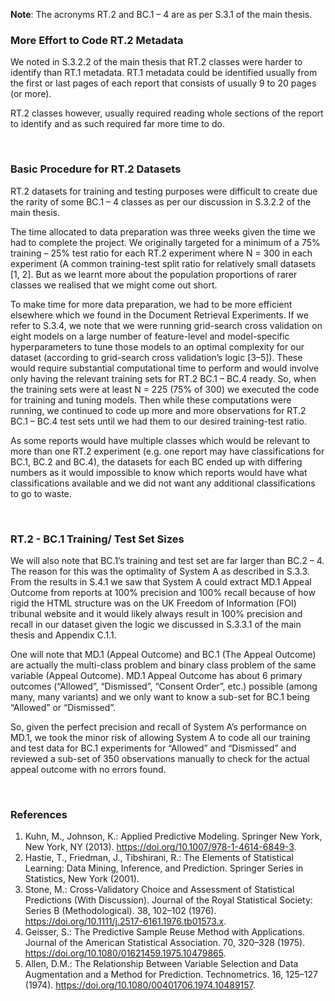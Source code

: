 **Note**: The acronyms RT.2 and BC.1 – 4 are as per S.3.1 of the main thesis.

### More Effort to Code RT.2 Metadata


We noted in S.3.2.2 of the main thesis that RT.2 classes were harder to identify than RT.1 metadata. RT.1 metadata could be identified usually from the first or last pages of each report that consists of usually 9 to 20 pages (or more). 

RT.2 classes however, usually required reading whole sections of the report to identify and as such required far more time to do.

<br>

### Basic Procedure for RT.2 Datasets

RT.2 datasets for training and testing purposes were difficult to create due the rarity of some BC.1 – 4 classes as per our discussion in S.3.2.2 of the main thesis.

The time allocated to data preparation was three weeks given the time we had to complete the project. We originally targeted for a minimum of a 75% training – 25% test ratio for each RT.2 experiment where N = 300 in each experiment (A common training-test split ratio for relatively small datasets [1, 2]. But as we learnt more about the population proportions of rarer classes we realised that we might come out short.

To make time for more data preparation, we had to be more efficient elsewhere which we found in the Document Retrieval Experiments. If we refer to S.3.4, we note that we were running grid-search cross validation on eight models on a large number of feature-level and model-specific hyperparameters to tune those models to an optimal complexity for our dataset (according to grid-search cross validation’s logic [3–5]). These would require substantial computational time to perform and would involve only having the relevant training sets for RT.2 BC.1 – BC.4 ready. So, when the training sets were at least N = 225  (75% of 300) we executed the code for training and tuning models. Then while these computations were running, we continued to code up more and more observations for RT.2 BC.1 – BC.4 test sets until we had them to our desired training-test ratio.

As some reports would have multiple classes which would be relevant to more than one RT.2 experiment (e.g. one report may have classifications for BC.1, BC.2 and BC.4), the datasets for each BC ended up with differing numbers as it would impossible to know which reports would have what classifications available and we did not want any additional classifications to go to waste.

<br>

### RT.2 - BC.1 Training/ Test Set Sizes

We will also note that BC.1’s training and test set are far larger than BC.2 – 4. The reason for this was the optimality of System A as described in S.3.3. From the results in S.4.1 we saw that System A could extract MD.1 Appeal Outcome from reports at 100% precision and 100% recall because of how rigid the HTML structure was on the UK Freedom of Information (FOI) tribunal website and it would likely always result in 100% precision and recall in our dataset given the logic we discussed in S.3.3.1 of the main thesis and Appendix C.1.1.

One will note that MD.1 (Appeal Outcome) and BC.1 (The Appeal Outcome) are actually the multi-class problem and binary class problem of the same variable (Appeal Outcome). MD.1 Appeal Outcome has about 6 primary outcomes (“Allowed”, “Dismissed”, “Consent Order”, etc.) possible (among many, many variants) and we only want to know a sub-set for BC.1 being “Allowed” or “Dismissed”.

So, given the perfect precision and recall of System A’s performance on MD.1, we took the minor risk of allowing System A to code all our training and test data for BC.1 experiments for “Allowed” and “Dismissed” and reviewed a sub-set of 350 observations manually to check for the actual appeal outcome with no errors found.

<br>

### References

1.	Kuhn, M., Johnson, K.: Applied Predictive Modeling. Springer New York, New York, NY (2013). https://doi.org/10.1007/978-1-4614-6849-3.
2.	Hastie, T., Friedman, J., Tibshirani, R.: The Elements of Statistical Learning: Data Mining, Inference, and Prediction. Springer Series in Statistics, New York (2001).
3.	Stone, M.: Cross-Validatory Choice and Assessment of Statistical Predictions (With Discussion). Journal of the Royal Statistical Society: Series B (Methodological). 38, 102–102 (1976). https://doi.org/10.1111/j.2517-6161.1976.tb01573.x.
4.	Geisser, S.: The Predictive Sample Reuse Method with Applications. Journal of the American Statistical Association. 70, 320–328 (1975). https://doi.org/10.1080/01621459.1975.10479865.
5.	Allen, D.M.: The Relationship Between Variable Selection and Data Augmentation and a Method for Prediction. Technometrics. 16, 125–127 (1974). https://doi.org/10.1080/00401706.1974.10489157.

